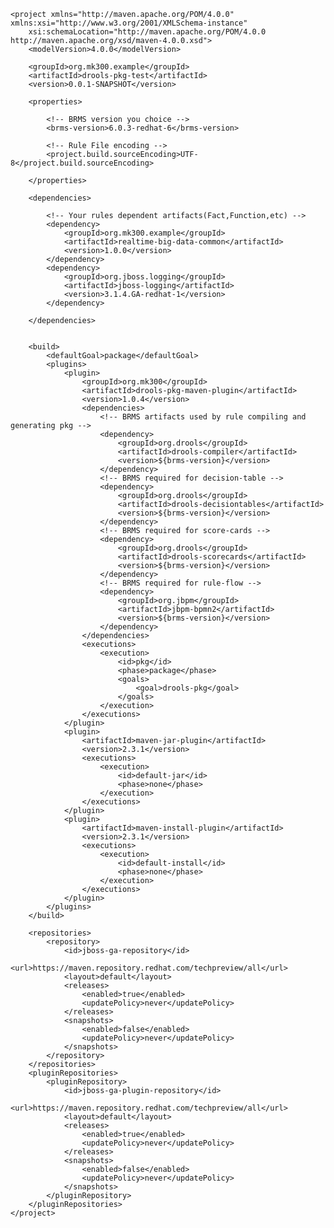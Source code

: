     <project xmlns="http://maven.apache.org/POM/4.0.0" xmlns:xsi="http://www.w3.org/2001/XMLSchema-instance"
    	xsi:schemaLocation="http://maven.apache.org/POM/4.0.0 http://maven.apache.org/xsd/maven-4.0.0.xsd">
    	<modelVersion>4.0.0</modelVersion>

    	<groupId>org.mk300.example</groupId>
    	<artifactId>drools-pkg-test</artifactId>
    	<version>0.0.1-SNAPSHOT</version>

    	<properties>

    		<!-- BRMS version you choice -->
    		<brms-version>6.0.3-redhat-6</brms-version>

    		<!-- Rule File encoding -->
    		<project.build.sourceEncoding>UTF-8</project.build.sourceEncoding>

    	</properties>

    	<dependencies>

    		<!-- Your rules dependent artifacts(Fact,Function,etc) -->
    		<dependency>
    			<groupId>org.mk300.example</groupId>
    			<artifactId>realtime-big-data-common</artifactId>
    			<version>1.0.0</version>
    		</dependency>
    		<dependency>
    			<groupId>org.jboss.logging</groupId>
    			<artifactId>jboss-logging</artifactId>
    			<version>3.1.4.GA-redhat-1</version>
    		</dependency>

    	</dependencies>


    	<build>
    		<defaultGoal>package</defaultGoal>
    		<plugins>
    			<plugin>
    				<groupId>org.mk300</groupId>
    				<artifactId>drools-pkg-maven-plugin</artifactId>
    				<version>1.0.4</version>
    				<dependencies>
    					<!-- BRMS artifacts used by rule compiling and generating pkg -->
    					<dependency>
    						<groupId>org.drools</groupId>
    						<artifactId>drools-compiler</artifactId>
    						<version>${brms-version}</version>
    					</dependency>
    					<!-- BRMS required for decision-table -->
    					<dependency>
    						<groupId>org.drools</groupId>
    						<artifactId>drools-decisiontables</artifactId>
    						<version>${brms-version}</version>
    					</dependency>
    					<!-- BRMS required for score-cards -->
    					<dependency>
    						<groupId>org.drools</groupId>
    						<artifactId>drools-scorecards</artifactId>
    						<version>${brms-version}</version>
    					</dependency>
    					<!-- BRMS required for rule-flow -->
    					<dependency>
    						<groupId>org.jbpm</groupId>
    						<artifactId>jbpm-bpmn2</artifactId>
    						<version>${brms-version}</version>
    					</dependency>
    				</dependencies>
    				<executions>
    					<execution>
    						<id>pkg</id>
    						<phase>package</phase>
    						<goals>
    							<goal>drools-pkg</goal>
    						</goals>
    					</execution>
    				</executions>
    			</plugin>
    			<plugin>
    				<artifactId>maven-jar-plugin</artifactId>
    				<version>2.3.1</version>
    				<executions>
    					<execution>
    						<id>default-jar</id>
    						<phase>none</phase>
    					</execution>
    				</executions>
    			</plugin>
    			<plugin>
    				<artifactId>maven-install-plugin</artifactId>
    				<version>2.3.1</version>
    				<executions>
    					<execution>
    						<id>default-install</id>
    						<phase>none</phase>
    					</execution>
    				</executions>
    			</plugin>
    		</plugins>
    	</build>

    	<repositories>
    		<repository>
    			<id>jboss-ga-repository</id>
    			<url>https://maven.repository.redhat.com/techpreview/all</url>
    			<layout>default</layout>
    			<releases>
    				<enabled>true</enabled>
    				<updatePolicy>never</updatePolicy>
    			</releases>
    			<snapshots>
    				<enabled>false</enabled>
    				<updatePolicy>never</updatePolicy>
    			</snapshots>
    		</repository>
    	</repositories>
    	<pluginRepositories>
    		<pluginRepository>
    			<id>jboss-ga-plugin-repository</id>
    			<url>https://maven.repository.redhat.com/techpreview/all</url>
    			<layout>default</layout>
    			<releases>
    				<enabled>true</enabled>
    				<updatePolicy>never</updatePolicy>
    			</releases>
    			<snapshots>
    				<enabled>false</enabled>
    				<updatePolicy>never</updatePolicy>
    			</snapshots>
    		</pluginRepository>
    	</pluginRepositories>
    </project>